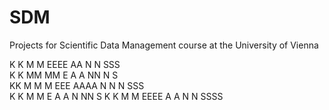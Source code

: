 # SDM
Projects for Scientific Data Management course at the University of Vienna


K  K     M   M EEEE  AA  N   N  SSS  
K K      MM MM E    A  A NN  N S     
KK       M M M EEE  AAAA N N N  SSS  
K K      M   M E    A  A N  NN     S 
K  K     M   M EEEE A  A N   N SSSS  
                                     
                                     


